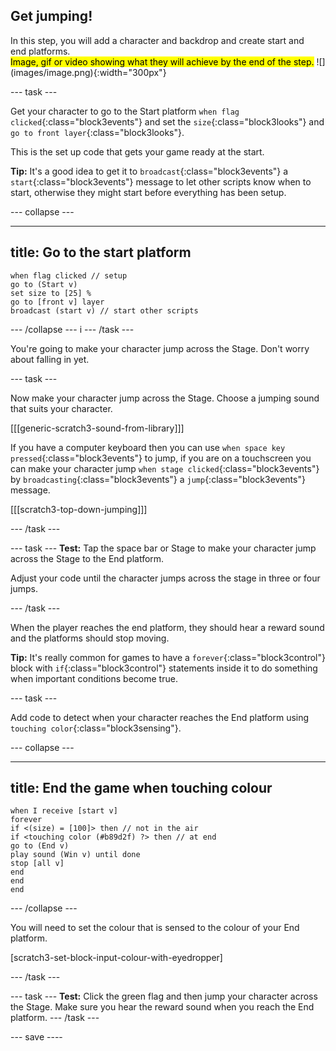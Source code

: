 ## Get jumping!

<div style="display: flex; flex-wrap: wrap">
<div style="flex-basis: 200px; flex-grow: 1; margin-right: 15px;">
In this step, you will add a character and backdrop and create start and end platforms. 
</div>
<div>
<mark>Image, gif or video showing what they will achieve by the end of the step.</mark> ![](images/image.png){:width="300px"}
</div>
</div>


--- task ---

Get your character to go to the Start platform `when flag clicked`{:class="block3events"} and set the `size`{:class="block3looks"} and `go to front layer`{:class="block3looks"}. 

This is the set up code that gets your game ready at the start. 

**Tip:** It's a good idea to get it to `broadcast`{:class="block3events"} a `start`{:class="block3events"} message to let other scripts know when to start, otherwise they might start before everything has been setup.

--- collapse ---

---
title: Go to the start platform
---

```blocks3
when flag clicked // setup
go to (Start v)
set size to [25] %
go to [front v] layer
broadcast (start v) // start other scripts
```

--- /collapse ---
i
--- /task ---

You're going to make your character jump across the Stage. Don't worry about falling in yet.

--- task ---

Now make your character jump across the Stage.  Choose a jumping sound that suits your character.

[[[generic-scratch3-sound-from-library]]]

If you have a computer keyboard then you can use `when space key pressed`{:class="block3events"} to jump, if you are on a touchscreen you can make your character jump `when stage clicked`{:class="block3events"} by `broadcasting`{:class="block3events"} a `jump`{:class="block3events"} message.

[[[scratch3-top-down-jumping]]]

--- /task ---

--- task ---
**Test:** Tap the space bar or Stage to make your character jump across the Stage to the End platform.

Adjust your code until the character jumps across the stage in three or four jumps.

--- /task ---

When the player reaches the end platform, they should hear a reward sound and the platforms should stop moving.

**Tip:** It's really common for games to have a `forever`{:class="block3control"} block with `if`{:class="block3control"} statements inside it to do something when important conditions become true.

--- task ---

Add code to detect when your character reaches the End platform using `touching color`{:class="block3sensing"}.

--- collapse ---

---
title: End the game when touching colour
---

```blocks3
when I receive [start v]
forever
if <(size) = [100]> then // not in the air
if <touching color (#b89d2f) ?> then // at end
go to (End v)
play sound (Win v) until done
stop [all v]
end
end
end
```

--- /collapse ---

You will need to set the colour that is sensed to the colour of your End platform.

[scratch3-set-block-input-colour-with-eyedropper]

--- /task ---

--- task ---
**Test:** Click the green flag and then jump your character across the Stage. Make sure you hear the reward sound when you reach the End platform.
--- /task ---

--- save ----
